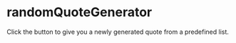 # randomQuoteGenerator
Click the button to give you a newly generated quote from a predefined list.
